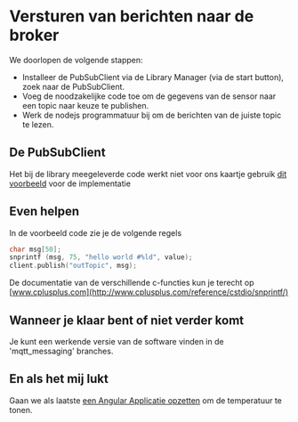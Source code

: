 # Versturen van berichten naar de broker

We doorlopen de volgende stappen:
- Installeer de PubSubClient via de Library Manager (via de start button), zoek naar de PubSubClient.
- Voeg de noodzakelijke code toe om de gegevens van de sensor naar een topic naar keuze te publishen.
- Werk de nodejs programmatuur bij om de berichten van de juiste topic te lezen.

## De PubSubClient
Het bij de library meegeleverde code werkt niet voor ons kaartje gebruik [dit voorbeeld](https://github.com/knolleary/pubsubclient/blob/master/examples/mqtt_esp8266/mqtt_esp8266.ino)
voor de implementatie

## Even helpen

In de voorbeeld code zie je de volgende regels
```c
char msg[50];
snprintf (msg, 75, "hello world #%ld", value);
client.publish("outTopic", msg);
```
De documentatie van de verschillende c-functies kun je terecht op [www.cplusplus.com](http://www.cplusplus.com/reference/cstdio/snprintf/)

## Wanneer je klaar bent of niet verder komt
Je kunt een werkende versie van de software vinden in de 'mqtt_messaging' branches.

## En als het mij lukt
Gaan we als laatste [een Angular Applicatie opzetten](angular_app.md) om de temperatuur te tonen.
